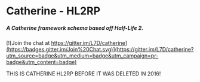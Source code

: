 Catherine - HL2RP
=========
##### A Catherine framework schema based off Half-Life 2.

[![Join the chat at https://gitter.im/L7D/catherine](https://badges.gitter.im/Join%20Chat.svg)](https://gitter.im/L7D/catherine?utm_source=badge&utm_medium=badge&utm_campaign=pr-badge&utm_content=badge)



THIS IS CATHERINE HL2RP BEFORE IT WAS DELETED IN 2016!
